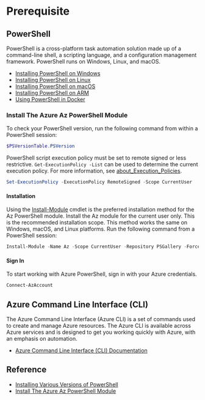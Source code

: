 # Prerequisite

## PowerShell
PowerShell is a cross-platform task automation solution made up of a
command-line shell, a scripting language, and a configuration management
framework. PowerShell runs on Windows, Linux, and macOS.

* [Installing PowerShell on Windows](https://docs.microsoft.com/en-us/powershell/scripting/install/installing-powershell-core-on-windows)
* [Installing PowerShell on Linux](https://docs.microsoft.com/en-us/powershell/scripting/install/installing-powershell-core-on-linux)
* [Installing PowerShell on macOS](https://docs.microsoft.com/en-us/powershell/scripting/install/installing-powershell-core-on-macos)
* [Installing PowerShell on ARM](https://docs.microsoft.com/en-us/powershell/scripting/install/powershell-core-on-arm)
* [Using PowerShell in Docker](https://docs.microsoft.com/en-us/powershell/scripting/install/powershell-in-docker)

### Install The Azure Az PowerShell Module

To check your PowerShell version, run the following command from within a PowerShell session:

```powershell
$PSVersionTable.PSVersion
```

PowerShell script execution policy must be set to remote signed or less
restrictive. `Get-ExecutionPolicy -List` can be used to determine the
current execution policy. For more information, see
[about_Execution_Policies](https://docs.microsoft.com/en-us/powershell/module/microsoft.powershell.core/about/about_execution_policies).

```powershell
Set-ExecutionPolicy -ExecutionPolicy RemoteSigned -Scope CurrentUser
```

#### Installation

Using the [Install-Module](https://docs.microsoft.com/en-us/powershell/module/powershellget/install-module)
cmdlet is the preferred installation method for the Az PowerShell
module. Install the Az module for the current user only. This is the
recommended installation scope. This method works the same on Windows,
macOS, and Linux platforms. Run the following command from a PowerShell
session:

```powershell
Install-Module -Name Az -Scope CurrentUser -Repository PSGallery -Force
```

#### Sign In

To start working with Azure PowerShell, sign in with your Azure credentials.

```powershell
Connect-AzAccount
```

## Azure Command Line Interface (CLI)
The Azure Command Line Interface (Azure CLI) is a set of commands used
to create and manage Azure resources. The Azure CLI is available across
Azure services and is designed to get you working quickly with Azure,
with an emphasis on automation.
* [Azure Command Line Interface (CLI) Documentation](https://docs.microsoft.com/en-us/cli/azure/)



## Reference
* [Installing Various Versions of PowerShell](https://docs.microsoft.com/en-us/powershell/scripting/install/installing-powershell)
* [Install The Azure Az PowerShell Module](https://docs.microsoft.com/en-us/powershell/azure/install-az-ps)